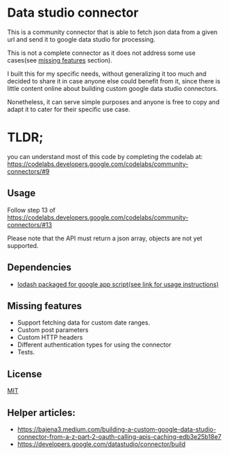 # Data studio connector

This is a community connector that is able to fetch json data from a given url and send it to google data studio for processing.

This is not a complete connector as it does not address some use cases(see [missing features](#missing-features) section).

I built this for my specific needs, without generalizing it too much and decided to share it in case anyone else could benefit from it, since there is little content online about building custom google data studio connectors. 

Nonetheless, it can serve simple purposes and anyone is free to copy and adapt it to cater for their specific use case.

# TLDR;
 you can understand most of this code by completing the codelab at: https://codelabs.developers.google.com/codelabs/community-connectors/#9

## Usage
Follow step 13 of https://codelabs.developers.google.com/codelabs/community-connectors/#13 

Please note that the API must return a json array, objects are not yet supported.

## Dependencies
   - [lodash packaged for google app script(see link for usage instructions)](https://github.com/contributorpw/lodashgs)

## Missing features
- Support fetching data for custom date ranges.
- Custom post parameters
- Custom HTTP headers
- Different authentication types for using the connector
- Tests.

## License
[MIT](https://choosealicense.com/licenses/mit/)


## Helper articles:

- https://bajena3.medium.com/building-a-custom-google-data-studio-connector-from-a-z-part-2-oauth-calling-apis-caching-edb3e25b18e7
- https://developers.google.com/datastudio/connector/build
